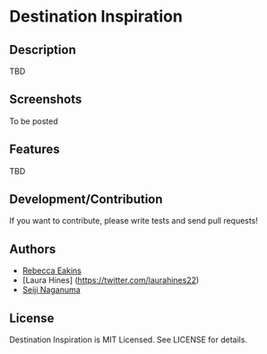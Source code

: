 # Destination Inspiration

## Description

TBD

## Screenshots

To be posted

## Features

TBD

## Development/Contribution

If you want to contribute, please write tests and send pull requests!

## Authors

* [Rebecca Eakins](https://twitter.com/rebecca_eakins)
* [Laura Hines] (https://twitter.com/laurahines22)
* [Seiji Naganuma](https://seijinaganuma.com)

## License

Destination Inspiration is MIT Licensed. See LICENSE for details.
